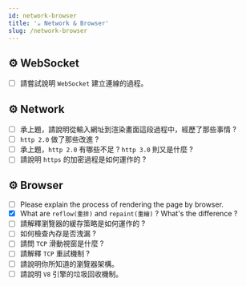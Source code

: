 ```yaml
---
id: network-browser
title: '☕ Network & Browser'
slug: /network-browser
---
```


## ⚙️ WebSocket

- [ ] 請嘗試說明 `WebSocket` 建立連線的過程。

## ⚙️ Network

- [ ] 承上題，請說明從輸入網址到渲染畫面這段過程中，經歷了那些事情 ?
- [ ] `http 2.0` 做了那些改進 ?
- [ ] 承上題，`http 2.0` 有哪些不足 ? `http 3.0` 則又是什麼 ?
- [ ] 請說明 `https` 的加密過程是如何運作的 ?

## ⚙️ Browser

- [ ] Please explain the process of rendering the page by browser.
- [x] What are `reflow(重排)` and `repaint(重繪)` ? What's the difference ?
- [ ] 請解釋瀏覽器的緩存策略是如何運作的 ?
- [ ] 如何檢查內存是否洩漏 ?
- [ ] 請問 `TCP` 滑動視窗是什麼 ?
- [ ] 請解釋 `TCP` 重試機制 ?
- [ ] 請說明你所知道的瀏覽器架構。
- [ ] 請說明 `V8` 引擎的垃圾回收機制。
